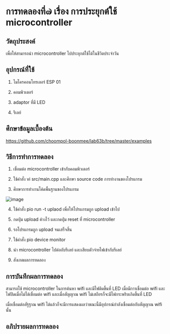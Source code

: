 # การทดลองที่๗ เรื่อง การประยุกต์ใช้ microcontroller 

## วัตถุประสงค์
เพื่อให้สามารถนำ microcontroller ไปประยุกต์ใช้ได้ในชีวิตประจำวัน

## อุปกรณ์ที่ใช้
1. ไมโครคอนโทรเลอร์ ESP 01

2. คอมพิวเตอร์

3. adaptor ที่มี LED

4. รีเลย์

## ศึกษาข้อมูลเบื้องต้น

https://github.com/choompol-boonmee/lab63b/tree/master/examples

## วิธีการทำการทดลอง

1. เชื่อมต่อ microcontroller เข้ากับคอมพิวเตอร์

2. ใช้คำสั่ง vi src/main.cpp และศึกษา source code การทำงานของโปรแกรม

3. ศึกษาการทำงานโค้ดพื้นฐานของโปรแกรม

![image](https://user-images.githubusercontent.com/80879398/113161993-14049c80-9269-11eb-839c-576bfaf72fd9.png)

4. ใช้คำสั่ง pio run -t uplaod เพื่อให้โปรแกรมถูก upload เข้าไป

5. กดปุ่ม upload ค้างไว้ และกดปุ่ม reset ที่ microcontroller

6. รอโปรแกรมถูก upload จนเสร็จสิ้น

7. ใช้คำสั่ง pio device monitor

8. นำ microcontroller ไปต่อกับรีเลย์ และเสียบตัวจ่ายไฟเข้ากับรีเลย์

9. สังเกตผลการทดลอง

## การบันทึกผลการทดลอง

สามารถใช้ microcontroller ในการค้นหา wifi และมีไฟติดขึ้นที่ LED เมื่อมีกาาเชื่อมต่อ wifi และไฟปิดเมื่อไม่ได้เชื่อมต่อ wifi และเมื่อสัญญาณ wifi ไม่เสถียรก็จะมีไฟกระพริบเกิดขึ้นที่ LED

เมื่อเชื่อมต่อสัฐฐาณ wifi ได้แล้วก็จะมีการแสดงผลว่าขณะนี้มีอุปกรณ์กำลังเชื่อมต่อกับสัญญาณ wifi นั้น

## อภิปรายผลการทดลอง


